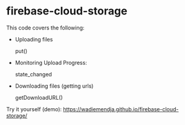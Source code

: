 # firebase-cloud-storage

This code covers the following:
- Uploading files

    put()
    
- Monitoring Upload Progress:

    state_changed

- Downloading files (getting urls)

    getDownloadURL()
    
Try it yourself (demo): https://wadiemendja.github.io/firebase-cloud-storage/
